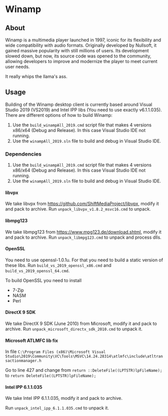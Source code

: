 # Winamp

## About

Winamp is a multimedia player launched in 1997, iconic for its flexibility and wide compatibility with audio formats. Originally developed by Nullsoft, it gained massive popularity with still millions of users. Its development slowed down, but now, its source code was opened to the community, allowing developers to improve and modernize the player to meet current user needs.

It really whips the llama's ass.

## Usage

Building of the Winamp desktop client is currently based around Visual Studio 2019 (VS2019) and Intel IPP libs (You need to use exactly v6.1.1.035).
There are different options of how to build Winamp:

1. Use the `build_winampAll_2019.cmd` script file that makes 4 versions x86/x64 (Debug and Release). In this case Visual Studio IDE not running.
2. Use the `winampAll_2019.sln` file to build and debug in Visual Studio IDE.

### Dependencies

1. Use the `build_winampAll_2019.cmd` script file that makes 4 versions x86/x64 (Debug and Release). In this case Visual Studio IDE not running.
2. Use the `winampAll_2019.sln` file to build and debug in Visual Studio IDE.

#### libvpx
We take libvpx from https://github.com/ShiftMediaProject/libvpx, modify it and pack to archive.
Run `unpack_libvpx_v1.8.2_msvc16.cmd` to unpack.

#### libmpg123
We take libmpg123 from https://www.mpg123.de/download.shtml, modify it and pack to archive.
Run `unpack_libmpg123.cmd` to unpack and process dlls.

#### OpenSSL
You need to use openssl-1.0.1u. For that you need to build a static version of these libs.
Run `build_vs_2019_openssl_x86.cmd` and `build_vs_2019_openssl_64.cmd`.

To build OpenSSL you need to install

* 7-Zip
* NASM
* Perl

#### DirectX 9 SDK
We take DirectX 9 SDK (June 2010) from Microsoft, modify it and pack to archive.
Run `unpack_microsoft_directx_sdk_2010.cmd` to unpack it.

#### Microsoft ATLMFC lib fix
In file `C:\Program Files (x86)\Microsoft Visual Studio\2019\Community\VC\Tools\MSVC\14.24.28314\atlmfc\include\atltransactionmanager.h`

Go to line 427 and change from `return ::DeleteFile((LPTSTR)lpFileName);` to `return DeleteFile((LPTSTR)lpFileName);`

#### Intel IPP 6.1.1.035
We take Intel IPP 6.1.1.035, modify it and pack to archive.

Run `unpack_intel_ipp_6.1.1.035.cmd` to unpack it.
